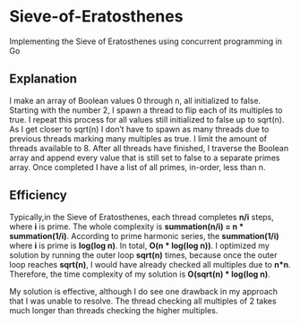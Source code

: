 # Sieve-of-Eratosthenes
Implementing the Sieve of Eratosthenes using concurrent programming in Go

## Explanation
I make an array of Boolean values 0 through n, all initialized to false. Starting with the
number 2, I spawn a thread to flip each of its multiples to true. I repeat this
process for all values still initialized to false up to sqrt(n). As I get closer to sqrt(n) I don’t have to spawn as many threads due to
previous threads marking many multiples as true. I limit the amount of threads available to 8. After all threads have finished, I traverse the Boolean array and append every value that is still set to false to a separate primes array. Once completed I have a list of all primes, in-order, less than n. 

## Efficiency

Typically,in the Sieve of Eratosthenes, each thread completes **n/i** steps, where **i** is prime. The whole complexity is **summation(n/i) = n * summation(1/i)**. According to prime harmonic series, the **summation(1/i)** where **i** is prime is **log(log n)**. In total, **O(n * log(log n))**. I optimized my solution by running the outer loop **sqrt(n)** times, because once the outer loop reaches **sqrt(n)**, I would have already checked all multiples due to **n*n**. Therefore, the time complexity of my solution is **O(sqrt(n) * log(log n)**.

My solution is effective, although I do see one drawback in my approach that I was unable to resolve.  The thread checking all multiples of 2 takes much longer than threads checking the higher multiples.

